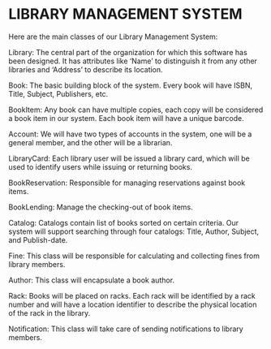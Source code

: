 # LIBRARY MANAGEMENT SYSTEM
Here are the main classes of our Library Management System:

Library: The central part of the organization for which this software has been designed. It has attributes like ‘Name’ to distinguish it from any other libraries and ‘Address’ to describe its location.

Book: The basic building block of the system. Every book will have ISBN, Title, Subject, Publishers, etc.

BookItem: Any book can have multiple copies, each copy will be considered a book item in our system. Each book item will have a unique barcode.

Account: We will have two types of accounts in the system, one will be a general member, and the other will be a librarian.

LibraryCard: Each library user will be issued a library card, which will be used to identify users while issuing or returning books.

BookReservation: Responsible for managing reservations against book items.

BookLending: Manage the checking-out of book items.

Catalog: Catalogs contain list of books sorted on certain criteria. Our system will support searching through four catalogs: Title, Author, Subject, and Publish-date.

Fine: This class will be responsible for calculating and collecting fines from library members.

Author: This class will encapsulate a book author.

Rack: Books will be placed on racks. Each rack will be identified by a rack number and will have a location identifier to describe the physical location of the rack in the library.

Notification: This class will take care of sending notifications to library members.
